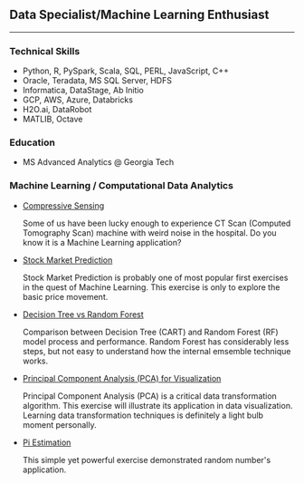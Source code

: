 ## Data Specialist/Machine Learning Enthusiast
---
### Technical Skills
- Python, R, PySpark, Scala, SQL, PERL, JavaScript, C++
- Oracle, Teradata, MS SQL Server, HDFS
- Informatica, DataStage, Ab Initio
- GCP, AWS, Azure, Databricks
- H2O.ai, DataRobot
- MATLIB, Octave

### Education

- MS Advanced Analytics  @  Georgia Tech


### Machine Learning / Computational Data Analytics


- [Compressive Sensing](Compressive_Sensing.pdf)

  Some of us have been lucky enough to experience CT Scan (Computed Tomography Scan) machine with weird noise in the hospital. Do you know it is a Machine Learning application?

- [Stock Market Prediction](stock_market_prediction.pdf)

  Stock Market Prediction is probably one of most popular first exercises in the quest of Machine Learning. This exercise is only to explore the basic price movement.

- [Decision Tree vs Random Forest](Email_Spam.pdf)

  Comparison between Decision Tree (CART) and Random Forest (RF) model process and performance. Random Forest has considerably less steps, but not easy to understand how the internal emsemble technique works.
  
- [Principal Component Analysis (PCA) for Visualization](PCA_visualization.pdf)

  Principal Component Analysis (PCA) is a critical data transformation algorithm. This exercise will illustrate its application in data visualization. Learning data transformation techniques is definitely a light bulb moment personally.

- [Pi Estimation](pi_estimation.pdf)

  This simple yet powerful exercise demonstrated random number's application.

  

